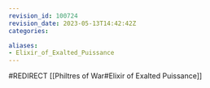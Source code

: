 ```yaml
---
revision_id: 100724
revision_date: 2023-05-13T14:42:42Z
categories:

aliases:
- Elixir_of_Exalted_Puissance
---
```


#REDIRECT [[Philtres of War#Elixir of Exalted Puissance]]